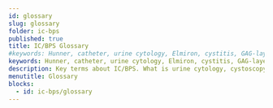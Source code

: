 ```yaml
---
id: glossary
slug: glossary
folder: ic-bps
published: true
title: IC/BPS Glossary
#keywords: Hunner, catheter, urine cytology, Elmiron, cystitis, GAG-layer replenisher, IC/BPS, Interstitial Cystitis, Bladder Pain Syndrome
keywords: Hunner, catheter, urine cytology, Elmiron, cystitis, GAG-layer replenisher
description: Key terms about IC/BPS. What is urine cytology, cystoscopy, or Hunner lesions? The most important terms and definitions at one place.
menutitle: Glossary
blocks:
  - id: ic-bps/glossary
---
```

